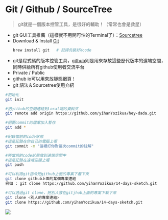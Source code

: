 # Git / Github / SourceTree
> git就是一個版本控管工具，是很好的輔助！（常常也會是救星）

* git GUI工具推薦（這樣就不用開可怕的Terminal了）：[Sourcetree](https://www.sourcetreeapp.com/)
* Download & Install [Git](https://git-scm.com/download/mac)
    ```bash
    brew install git   # 記得先裝好Xcode
    ```
* git是程式碼的版本控管工具，[github](https://github.com/)則是用來存放這些歷代版本的遠端空間，同時供給所有github使用者交流平台
* Private / Public
* github io可以用來放靜態網頁！
* git 語法＆Sourcetree使用介紹
```bash
#初始化
git init  
```
```bash
#把github的空間連結到Local端的資料夾
git remote add origin https://github.com/yihanYozikua/hey-dada.git
```
```bash
#把要commit的檔案加入暫存
git add *
```
```bash
#紀錄當前的code狀態 
#這是記錄在你自己的電腦上喔
git commit -m "這裡打你對這次commit的註解"
```
```bash
#將當前的code狀態放到遠端空間中
#這是記錄在遠端空間上喔
git push
```
```bash
#可以利用git指令把github上面的專案下載下來
git clone github上面的某個專案連結
例如 : git clone https://github.com/yihanYozikua/14-days-sketch.git
```
```bash
#可以透過git clone，把別人放在gitjhub上面的專案下載下來
git clone <別人的專案連結>
git clone https://github.com/yihanYozikua/14-days-sketch.git
```
![](https://i.imgur.com/fE4T7Rm.png)